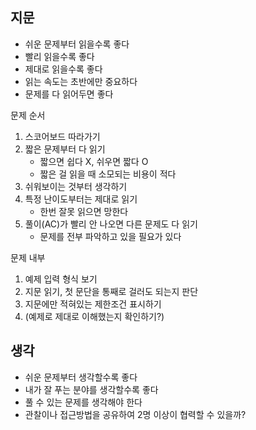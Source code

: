 
## 지문
- 쉬운 문제부터 읽을수록 좋다
- 빨리 읽을수록 좋다
- 제대로 읽을수록 좋다
- 읽는 속도는 초반에만 중요하다
- 문제를 다 읽어두면 좋다

문제 순서
1. 스코어보드 따라가기
2. 짧은 문제부터 다 읽기
	- 짧으면 쉽다 X, 쉬우면 짧다 O
	- 짧은 걸 읽을 때 소모되는 비용이 적다
3. 쉬워보이는 것부터 생각하기
4. 특정 난이도부터는 제대로 읽기
	- 한번 잘못 읽으면 망한다
5. 풀이(AC)가 빨리 안 나오면 다른 문제도 다 읽기
	- 문제를 전부 파악하고 있을 필요가 있다

문제 내부
1. 예제 입력 형식 보기
2. 지문 읽기, 첫 문단을 통째로 걸러도 되는지 판단
3. 지문에만 적혀있는 제한조건 표시하기
4. (예제로 제대로 이해했는지 확인하기?)


## 생각
- 쉬운 문제부터 생각할수록 좋다
- 내가 잘 푸는 분야를 생각할수록 좋다
- 풀 수 있는 문제를 생각해야 한다
- 관찰이나 접근방법을 공유하여 2명 이상이 협력할 수 있을까?